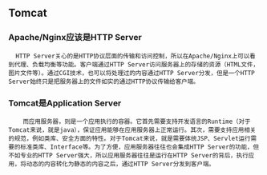 ## Tomcat

### Apache/Nginx应该是HTTP Server


```
  HTTP Server关心的是HTTP协议层面的传输和访问控制，所以在Apache/Nginx上可以看到代理、负载均衡等功能。客户端通过HTTP Server访问服务器上的存储的资源（HTML文件，图片文件等）。通过CGI技术，也可以将处理过的内容通过HTTP Server分发，但是一个HTTP Server始终只是把服务器上的文件如实的通过HTTP协议传输给客户端。
```



### Tomcat是Application Server

```
	而应用服务器，则是一个应用执行的容器。它首先需要支持开发语言的Runtime（对于Tomcat来说，就是java），保证应用能够在应用服务器上正常运行。其次，需要支持应用相关的规范，例如类库、安全方面的特性。对于Tomcat来说，就是需要体统JSP、Servlet运行需要的标准类库、Interface等。为了方便，应用服务器往往也会集成HTTP Server的功能，但不如专业的HTTP Server强大，所以应用服务器往往是运行在HTTP Server的背后，执行应用，将动态的内容转化为静态的内容之后，通过HTTP Server分发到客户端。
```

